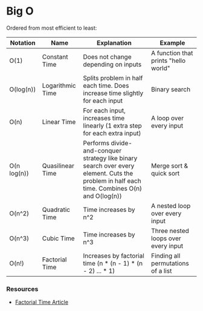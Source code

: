 # Big O

Ordered from most efficient to least:

| Notation | Name | Explanation | Example |
|----------|------|-------------|---------|
| O(1) | Constant Time | Does not change depending on inputs | A function that prints "hello world" |
| O(log(n)) | Logarithmic Time | Splits problem in half each time. Does increase time slightly for each input | Binary search |
| O(n) | Linear Time | For each input, increases time linearly (1 extra step for each extra input) | A loop over every input |
| O(n log(n)) | Quasilinear Time | Performs divide-and-conquer strategy like binary search over every element. Cuts the problem in half each time. Combines O(n) and O(log(n)) | Merge sort & quick sort |
| O(n^2) | Quadratic Time | Time increases by n^2 | A nested loop over every input |
| O(n^3) | Cubic Time | Time increases by n^3 | Three nested loops over every input |
| O(n!) | Factorial Time | Increases by factorial time (n * (n - 1) * (n - 2) ... * 1) | Finding all permutations of a list |

### Resources

- [Factorial Time Article](https://jarednielsen.com/big-o-factorial-time-complexity/)
